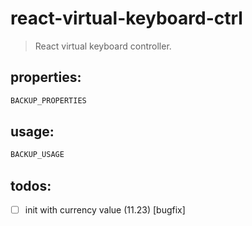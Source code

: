 # react-virtual-keyboard-ctrl
> React virtual keyboard controller.


## properties:
```javascript
BACKUP_PROPERTIES
```

## usage:
```jsx
BACKUP_USAGE
```

## todos:
- [ ] init with currency value (11.23) [bugfix]
